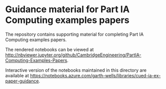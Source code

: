# Guidance material for Part IA Computing examples papers

The repository contains supporting material for completing Part IA
Computing examples papers.

The rendered notebooks can be viewed at
http://nbviewer.jupyter.org/github/CambridgeEngineering/PartIA-Computing-Examples-Papers.

Interactive version of the notebooks maintained in this directory are
available at
https://notebooks.azure.com/garth-wells/libraries/cued-ia-ex-paper-guidance.

